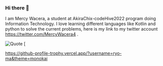 ### Hi there 👋

I am Mercy Wacera, a student at AkiraChix-codeHive2022 program doing Information Technology. I love learning different languages like Kotlin and python to solve the current problems, here is my link to my twitter account https://twitter.com/MercyWacera4 .

![Quote](https://github-readme-quotes.herokuapp.com/quote?font=Redressed)
[

https://github-profile-trophy.vercel.app/?username=ryo-ma&theme=monokai

